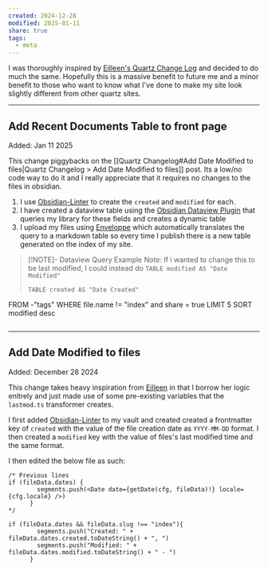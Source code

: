 ```yaml
---
created: 2024-12-28
modified: 2025-01-11
share: true
tags:
  - meta
---
```

I was thoroughly inspired by [Eilleen's Quartz Change Log](https://quartz.eilleeenz.com/Quartz-customization-log) and decided to do much the same. Hopefully this is a massive benefit to future me and a minor benefit to those who want to know what I've done to make my site look slightly different from other quartz sites.

---
## Add Recent Documents Table to front page
Added: Jan 11 2025

This change piggybacks on the [[Quartz Changelog#Add Date Modified to files|Quartz Changelog > Add Date Modified to files]] post. Its a low/no code way to do it and I really appreciate that it requires no changes to the files in obsidian.

1. I use  [Obsidian-Linter](https://github.com/platers/obsidian-linter) to create the `created` and `modified` for each.
2. I have created a dataview table using the [Obsidian Dataview Plugin](https://github.com/blacksmithgu/obsidian-dataview) that queries my library for these fields and creates a dynamic table
3. I upload my files using [Enveloppe](https://github.com/Enveloppe/obsidian-enveloppe) which automatically translates the query to a markdown table so every time I publish there is a new table generated on the index of my site. 
> [!NOTE]- Dataview Query Example
>Note: If i wanted to change this to be last modified, I could instead do `TABLE modified AS "Date Modified"`
> ```
> TABLE created AS "Date Created"
FROM -"tags"
WHERE file.name != "index" and share = true
LIMIT 5
SORT modified desc
> ```

---
## Add Date Modified to files
Added: December 28 2024

This change takes heavy inspiration from [Eilleen](https://www.stevensmith.me/Documentation/Quartz-Meta-Changelog#add-date-modified-to-files) in that I borrow her logic enitrely and just made use of some pre-existing variables that the `lastmod.ts` transformer creates.

I first added [Obsidian-Linter](https://github.com/platers/obsidian-linter) to my vault and created created a frontmatter key of `created` with the value of the file creation date as `YYYY-MM-DD` format. I then created a `modified` key with the value of files's last modified time and the same format.

I then edited the below file as such:

```tsx title="quartz/components/ContentMeta.tsx"
/* Previous lines
if (fileData.dates) {
        segments.push(<Date date={getDate(cfg, fileData)!} locale={cfg.locale} />)
      }    
*/

if (fileData.dates && fileData.slug !== "index"){
        segments.push("Created: " + fileData.dates.created.toDateString() + ", ")
        segments.push("Modified: " + fileData.dates.modified.toDateString() + " - ")
      }
```
